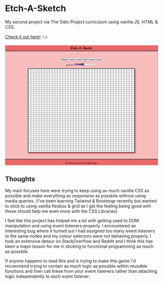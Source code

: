 # Etch-A-Sketch

My second project via The Odin Project curriculum using vanilla JS, HTML & CSS.

[Check it out here!](https://casssb.github.io/etch-a-sketch/) :point_left:

![Image of live version](./img/etch-a-sketch.PNG)

## Thoughts

My main focuses here were trying to keep using as much vanilla CSS as possible and make everything as responsive as possbile without using media queries. (I've been learning Tailwind & Bootstrap recently but wanted to stick to using vanilla flexbox & grid as I get the feeling being good with these should help me even more with the CSS Libraries)

I feel like this project has helped me a lot with getting used to DOM manipulation and using event listeners properly. I encountered an interesting bug where it turned out I had assigned too many event listeners to the same nodes and my colour selectors were not behaving properly. I took an extensive detour on StackOverflow and Reddit and I think this has been a major lesson for me in sticking to functional programming as much as possible.

If anyone happens to read this and is trying to make this game I'd recommend trying to contain as much logic as possible within reusable functions and then call these from your event listeners rather than attaching logic independently to each event listener. 
